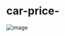 # car-price-
![image](https://github.com/user-attachments/assets/d4e036dd-b6ac-4b09-959a-0a65ba4f5fd8)

